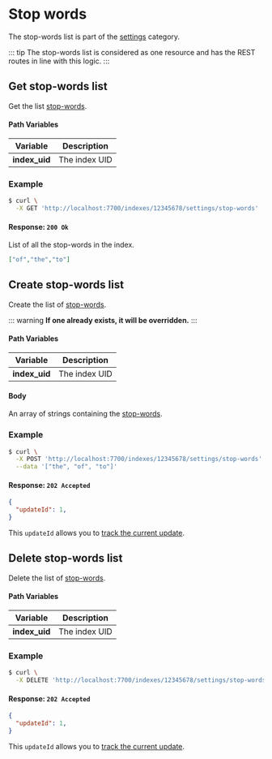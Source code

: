 # Stop words

The stop-words list is part of the [settings][1] category.

[1]: /references/settings.md
::: tip
The stop-words list is considered as one resource and has the REST routes in line with this logic.
:::

## Get stop-words list

<RouteHighlighter method="GET" route="/indexes/:index_uid/settings/stop-words" />

Get the list [stop-words](/guides/advanced_guides/stop_words.md).


#### Path Variables

| Variable          | Description           |
|-------------------|-----------------------|
| **index_uid**         | The index UID |


### Example

```bash
$ curl \
  -X GET 'http://localhost:7700/indexes/12345678/settings/stop-words'
```


#### Response: `200 Ok`

List of all the stop-words in the index.

```json
["of","the","to"]
```


## Create stop-words list

<RouteHighlighter method="POST" route="/indexes/:index_uid/settings/stop-words" />

Create the list of [stop-words](/guides/advanced_guides/stop_words.md).

::: warning
**If one already exists, it will be overridden.**
:::

#### Path Variables

| Variable          | Description           |
|-------------------|-----------------------|
| **index_uid**         | The index UID |

#### Body

An array of strings containing the [stop-words](/guides/advanced_guides/stop_words.md).

### Example

```bash
$ curl \
  -X POST 'http://localhost:7700/indexes/12345678/settings/stop-words' \
  --data '["the", "of", "to"]'
```


#### Response: `202 Accepted`

```json
{
  "updateId": 1,
}
```
This `updateId` allows you to [track the current update](/references/updates.md).

## Delete stop-words list

<RouteHighlighter method="DELETE" route="/indexes/:index_uid/settings/stop-words" />

Delete the list of [stop-words](/guides/advanced_guides/stop_words.md).

#### Path Variables

| Variable          | Description           |
|-------------------|-----------------------|
| **index_uid**         | The index UID |


### Example

```bash
$ curl \
  -X DELETE 'http://localhost:7700/indexes/12345678/settings/stop-words' \
```


#### Response: `202 Accepted`

```json
{
  "updateId": 1,
}
```
This `updateId` allows you to [track the current update](/references/updates.md).

